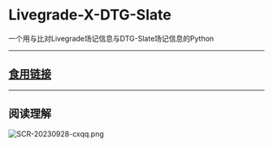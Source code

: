 # Livegrade-X-DTG-Slate

一个用与比对Livegrade场记信息与DTG-Slate场记信息的Python

---

## [食用链接](https://www.icloud.com/shortcuts/9efbba52180a42ec971afc7519c2946d)

---

## 阅读理解

![SCR-20230928-cxqq.png](https://res.craft.do/user/full/69e79654-3209-1fb2-a0b1-6e6353d11c7f/2A9D5F68-2970-4F2E-AF71-E441BBC3B27D_2/XbWapZ8WownSgfqTcZRM9d3xdJdyRqly5bBEuPBlz1oz/SCR-20230928-cxqq.png)

